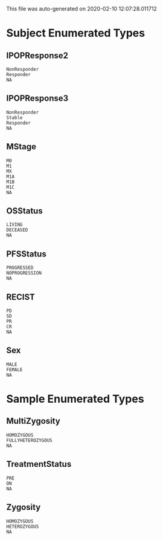 This file was auto-generated on 2020-02-10 12:07:28.011712


# Subject Enumerated Types

## IPOPResponse2
```
NonResponder
Responder
NA
```

## IPOPResponse3
```
NonResponder
Stable
Responder
NA
```

## MStage
```
M0
M1
MX
M1A
M1B
M1C
NA
```

## OSStatus
```
LIVING
DECEASED
NA
```

## PFSStatus
```
PROGRESSED
NOPROGRESSION
NA
```

## RECIST
```
PD
SD
PR
CR
NA
```

## Sex
```
MALE
FEMALE
NA
```

# Sample Enumerated Types

## MultiZygosity
```
HOMOZYGOUS
FULLYHETEROZYGOUS
NA
```

## TreatmentStatus
```
PRE
ON
NA
```

## Zygosity
```
HOMOZYGOUS
HETEROZYGOUS
NA
```
